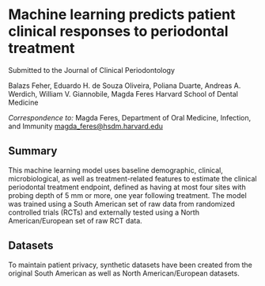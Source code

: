 # Machine learning predicts patient clinical responses to periodontal treatment
Submitted to the Journal of Clinical Periodontology

Balazs Feher, Eduardo H. de Souza Oliveira, Poliana Duarte, Andreas A. Werdich, William V. Giannobile, Magda Feres
Harvard School of Dental Medicine

*Correspondence to:*
Magda Feres, Department of Oral Medicine, Infection, and Immunity
magda_feres@hsdm.harvard.edu

## Summary
This machine learning model uses baseline demographic, clinical, microbiological, as well as treatment-related features to estimate the clinical periodontal treatment endpoint, defined as having at most four sites with probing depth of 5 mm or more, one year following treatment. The model was trained using a South American set of raw data from randomized controlled trials (RCTs) and externally tested using a North American/European set of raw RCT data.

## Datasets
To maintain patient privacy, synthetic datasets have been created from the original South American as well as North American/European datasets.
